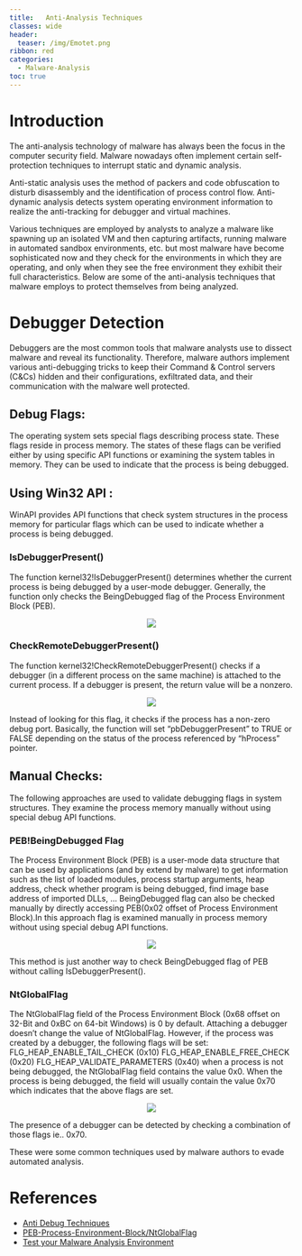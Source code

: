 ```yaml
---
title:   Anti-Analysis Techniques
classes: wide
header:
  teaser: /img/Emotet.png
ribbon: red
categories:
  - Malware-Analysis
toc: true
---
```


# Introduction
   The anti-analysis technology of malware has always been the focus in the computer security field. 
   Malware nowadays often implement certain self-protection techniques to interrupt static and dynamic analysis. 

   Anti-static analysis uses the method of packers and code obfuscation to disturb disassembly and the identification of process control flow. 
   Anti-dynamic analysis detects system operating environment information to realize the anti-tracking for debugger and virtual machines.

   Various techniques are employed by analysts to analyze a malware like spawning up an isolated VM and then capturing artifacts, running malware in automated sandbox environments, etc. but most malware have become sophisticated now and they check for the environments in which they are operating, and only when they see the free environment they exhibit their full characteristics. Below are some of the anti-analysis techniques that malware employs to protect themselves from being analyzed.

# Debugger Detection
   Debuggers are the most common tools that malware analysts use to dissect malware and reveal its functionality.
   Therefore, malware authors implement various anti-debugging tricks to keep their Command & Control servers (C&Cs) hidden and their configurations, exfiltrated data, and their communication with the malware well protected.

## Debug Flags:
   The operating system sets special flags describing process state. These flags reside in process memory. The states of these flags can be verified either by using specific API functions or examining the system tables in memory. They can be used to indicate that the process is being debugged.
## Using Win32 API :
   WinAPI provides API functions that check system structures in the process memory for particular flags which can be used to indicate whether a process is being debugged.
   
### IsDebuggerPresent()
   The function kernel32!IsDebuggerPresent() determines whether the current process is being debugged by a user-mode debugger. Generally, the function only checks the BeingDebugged flag of the Process Environment Block (PEB).
   
<p align="center">
<img src="https://user-images.githubusercontent.com/73170547/144640141-784404af-51b9-4560-9e51-7bd658775774.png">
</p>

### CheckRemoteDebuggerPresent()
   The function kernel32!CheckRemoteDebuggerPresent() checks if a debugger (in a different process on the same machine) is attached to the current process. If a debugger is present, the return value will be a nonzero.
   
<p align="center">
<img src="https://user-images.githubusercontent.com/73170547/144641423-caa94d6e-cd5f-4715-a765-069c0949fb27.png">
</p>

Instead of looking for this flag, it checks if the process has a non-zero debug port. Basically, the function will set “pbDebuggerPresent” to TRUE or FALSE depending on the status of the process referenced by “hProcess” pointer. 

 ## Manual Checks:
   The following approaches are used to validate debugging flags in system structures. They examine the process memory manually without using special debug API functions.

 ### PEB!BeingDebugged Flag
   The Process Environment Block (PEB) is a user-mode data structure that can be used by applications (and by extend by malware) to get information such as the list of loaded modules, process startup arguments, heap address, check whether program is being debugged, find image base address of imported DLLs, ...
     BeingDebugged flag can also be checked manually by directly accessing PEB(0x02 offset of Process Environment Block).In this approach flag is examined manually in process memory without using special debug API functions.
     
<p align="center">
<img src="https://user-images.githubusercontent.com/73170547/144640347-2b997918-d9d4-4d33-810c-37caf7965e61.png">
</p>
             
This method is just another way to check BeingDebugged flag of PEB without calling IsDebuggerPresent().

 ### NtGlobalFlag
   The NtGlobalFlag field of the Process Environment Block (0x68 offset on 32-Bit and 0xBC on 64-bit Windows) is 0 by default. Attaching a debugger doesn’t change the value of NtGlobalFlag. However, if the process was created by a debugger, the following flags will be set:
              FLG_HEAP_ENABLE_TAIL_CHECK (0x10)
              FLG_HEAP_ENABLE_FREE_CHECK (0x20)
              FLG_HEAP_VALIDATE_PARAMETERS (0x40)
              when a process is not being debugged, the NtGlobalFlag field contains the value 0x0. When the process is being debugged, the field will usually contain the value 0x70 which indicates that the above flags are set.
              
<p align="center">
<img src="https://user-images.githubusercontent.com/73170547/144642105-413b265d-f1f6-4fa6-b48e-2bb0c701a35d.png">
</p>
 
The presence of a debugger can be detected by checking a combination of those flags ie.. 0x70.



These were some common techniques used by malware authors to evade automated analysis.
# References
* [Anti Debug Techniques](https://anti-debug.checkpoint.com/techniques/debug-flags.html)
* [PEB-Process-Environment-Block/NtGlobalFlag](https://www.aldeid.com/wiki/PEB-Process-Environment-Block/NtGlobalFlag)
* [Test your Malware Analysis Environment](https://github.com/a0rtega/pafish)












 



